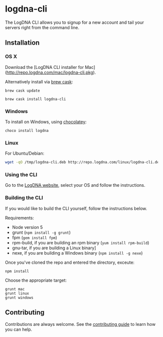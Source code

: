 # logdna-cli

The LogDNA CLI allows you to signup for a new account and tail your servers right from the command line.

## Installation

### OS X

Download the [LogDNA CLI installer for Mac] (http://repo.logdna.com/mac/logdna-cli.pkg).  

Alternatively install via [brew cask](https://caskroom.github.io/):
```
brew cask update
```
```
brew cask install logdna-cli
```

### Windows

To install on Windows, using [chocolatey](https://chocolatey.org):

```
choco install logdna
```

### Linux

For Ubuntu/Debian:

```bash
wget -qO /tmp/logdna-cli.deb http://repo.logdna.com/linux/logdna-cli.deb && sudo dpkg -i /tmp/logdna-cli.deb
```

### Using the CLI

Go to the [LogDNA website](https://logdna.com), select your OS and follow the instructions.

### Building the CLI

If you would like to build the CLI yourself, follow the instructions below.

Requirements:
* Node version 5
* grunt (```npm install -g grunt```)
* fpm (```gem install fpm```)
* rpm-build, if you are building an rpm binary (```yum install rpm-build```)
* gnu-tar, if you are building a Linux binary]
* nexe, if you are building a Windows binary (```npm install -g nexe```)

Once you've cloned the repo and entered the directory, exceute:
```
npm install
```
Choose the appropriate target:
```
grunt mac
grunt linux
grunt windows
```

## Contributing

Contributions are always welcome. See the [contributing guide](./CONTRIBUTING.md) to learn how you can help.
